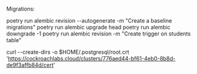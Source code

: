Migrations:

poetry run alembic revision --autogenerate -m "Create a baseline migrations"
poetry run alembic upgrade head
poetry run alembic downgrade -1
poetry run alembic revision -m "Create trigger on students table"

curl --create-dirs -o $HOME/.postgresql/root.crt 'https://cockroachlabs.cloud/clusters/776aed44-bf61-4eb0-8b8d-de9f3affb84d/cert'